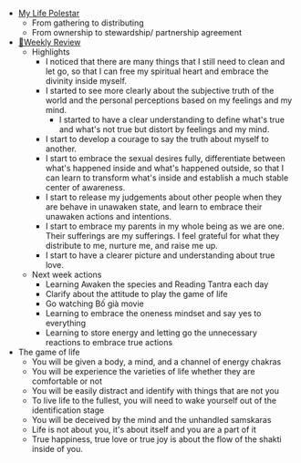 - [My Life Polestar](<My Life Polestar.md>)
    - From gathering to distributing
    - From ownership to stewardship/ partnership agreement
- [📝Weekly Review](<📝Weekly Review.md>)
    - Highlights
        - I noticed that there are many things that I still need to clean and let go, so that I can free my spiritual heart and embrace the divinity inside myself.
        - I started to see more clearly about the subjective truth of the world and the personal perceptions based on my feelings and my mind. 
            - I started to have a clear understanding to define what's true and what's not true but distort by feelings and my mind.
        - I start to develop a courage to say the truth about myself to another. 
        - I start to embrace the sexual desires fully, differentiate between what's happened inside and what's happened outside, so that I can learn to transform what's inside and establish a much stable center of awareness.
        - I start to release my judgements about other people when they are behave in unawaken state, and learn to embrace their unawaken actions and intentions. 
        - I start to embrace my parents in my whole being as we are one. Their sufferings are my sufferings. I feel grateful for what they distribute to me, nurture me, and raise me up. 
        - I start to have a clearer picture and understanding about true love.
    - Next week actions
        - Learning Awaken the species and Reading Tantra each day
        - Clarify about the attitude to play the game of life
        - Go watching Bố già movie
        - Learning to embrace the oneness mindset and say yes to everything
        - Learning to store energy and letting go the unnecessary reactions to embrace true actions 
- The game of life
    - You will be given a body, a mind, and a channel of energy chakras
    - You will be experience the varieties of life whether they are comfortable or not
    - You will be easily distract and identify with things that are not you
    - To live life to the fullest, you will need to wake yourself out of the identification stage
    - You will be deceived by the mind and the unhandled samskaras
    - Life is not about you, it's about itself and you are a part of it 
    - True happiness, true love or true joy is about the flow of the shakti inside of you.
